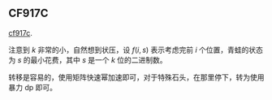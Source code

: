 ## CF917C
[cf917c](https://www.luogu.com.cn/problem/CF917C). 

注意到 $k$ 非常的小，自然想到状压，设 $f(i, s)$ 表示考虑完前 $i$ 个位置，青蛙的状态为 $s$ 的最小花费，其中 $s$ 是一个 $k$ 位的二进制数。

转移是容易的，使用矩阵快速幂加速即可，对于特殊石头，在那里停下，转为使用暴力 dp 即可。



